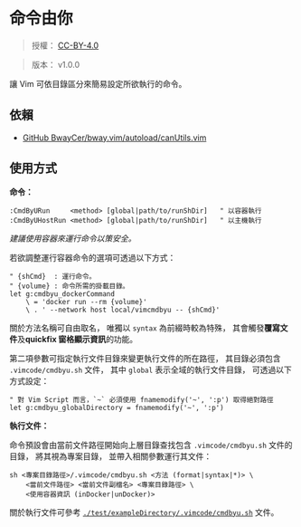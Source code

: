 命令由你
=======


> 授權： [CC-BY-4.0](./LICENSE.md)

> 版本： v1.0.0

讓 Vim 可依目錄區分來簡易設定所欲執行的命令。



## 依賴


* [GitHub BwayCer/bway.vim/autoload/canUtils.vim](https://github.com/BwayCer/bway.vim/blob/master/autoload/canUtils.vim)



## 使用方式


**命令：**

```vim
:CmdByURun     <method> [global|path/to/runShDir]   " 以容器執行
:CmdByUHostRun <method> [global|path/to/runShDir]   " 以主機執行
```

_建議使用容器來運行命令以策安全。_

若欲調整運行容器命令的選項可透過以下方式：

```vim
" {shCmd}  : 運行命令。
" {volume} : 命令所需的掛載目錄。
let g:cmdbyu_dockerCommand
    \ = 'docker run --rm {volume}'
    \ . ' --network host local/vimcmdbyu -- {shCmd}'
```

關於方法名稱可自由取名，
唯獨以 `syntax` 為前綴時較為特殊，
其會觸發**覆寫文件**及**quickfix 窗格顯示資訊**的功能。

第二項參數可指定執行文件目錄來變更執行文件的所在路徑，
其目錄必須包含 `.vimcode/cmdbyu.sh` 文件，
其中 `global` 表示全域的執行文件目錄，
可透過以下方式設定：

```vim
" 對 Vim Script 而言，`~` 必須使用 fnamemodify('~', ':p') 取得絕對路徑
let g:cmdbyu_globalDirectory = fnamemodify('~', ':p')
```


**執行文件：**

命令預設會由當前文件路徑開始向上層目錄查找包含 `.vimcode/cmdbyu.sh` 文件的目錄，
將其視為專案目錄，
並帶入相關參數運行其文件：

```
sh <專案目錄路徑>/.vimcode/cmdbyu.sh <方法 (format|syntax|*)> \
    <當前文件路徑> <當前文件副檔名> <專案目錄路徑> \
    <使用容器資訊 (inDocker|unDocker)>
```

關於執行文件可參考
[`./test/exampleDirectory/.vimcode/cmdbyu.sh`](./test/exampleDirectory/.vimcode/cmdbyu.sh)
文件。

